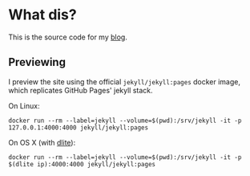 # What dis?

This is the source code for my [blog](https://allysonjulian.com/).


## Previewing

I preview the site using the official `jekyll/jekyll:pages` docker image, which replicates GitHub Pages' jekyll stack.

On Linux:

```
docker run --rm --label=jekyll --volume=$(pwd):/srv/jekyll -it -p 127.0.0.1:4000:4000 jekyll/jekyll:pages
```

On OS X (with [dlite](https://github.com/nlf/dlite)):

```
docker run --rm --label=jekyll --volume=$(pwd):/srv/jekyll -it -p $(dlite ip):4000:4000 jekyll/jekyll:pages
```
